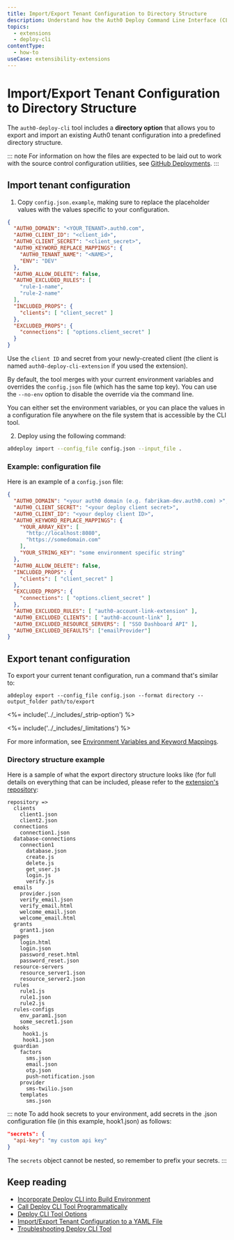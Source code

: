 ```yaml
---
title: Import/Export Tenant Configuration to Directory Structure
description: Understand how the Auth0 Deploy Command Line Interface (CLI) tool works.
topics:
  - extensions
  - deploy-cli
contentType:
  - how-to
useCase: extensibility-extensions
---
```

# Import/Export Tenant Configuration to Directory Structure

The `auth0-deploy-cli` tool includes a **directory option** that allows you to export and import an existing Auth0 tenant configuration into a predefined directory structure.

::: note
For information on how the files are expected to be laid out to work with the source control configuration utilities, see [GitHub Deployments](/extensions/github-deploy).
:::

## Import tenant configuration

1. Copy `config.json.example`, making sure to replace the placeholder values with the values specific to your configuration.

  ```json
  {
    "AUTH0_DOMAIN": "<YOUR_TENANT>.auth0.com",
    "AUTH0_CLIENT_ID": "<client_id>",
    "AUTH0_CLIENT_SECRET": "<client_secret>",
    "AUTH0_KEYWORD_REPLACE_MAPPINGS": {
      "AUTH0_TENANT_NAME": "<NAME>",
      "ENV": "DEV"
    },
    "AUTH0_ALLOW_DELETE": false,
    "AUTH0_EXCLUDED_RULES": [
      "rule-1-name",
      "rule-2-name"
    ],
    "INCLUDED_PROPS": {
      "clients": [ "client_secret" ]
    },
    "EXCLUDED_PROPS": {
      "connections": [ "options.client_secret" ]
    }
  }
  ```

Use the `client ID` and secret from your newly-created client (the client is named `auth0-deploy-cli-extension` if you used the extension).

By default, the tool merges with your current environment variables and overrides the `config.json` file (which has the same top key). You can use the `--no-env` option to disable the override via the command line.

You can either set the environment variables, or you can place the values in a configuration file anywhere on the file system that is accessible by the CLI tool.

2. Deploy using the following command:

```bash
a0deploy import --config_file config.json --input_file .
```

### Example: configuration file

Here is an example of a `config.json` file:

```json
{
  "AUTH0_DOMAIN": "<your auth0 domain (e.g. fabrikam-dev.auth0.com) >",
  "AUTH0_CLIENT_SECRET": "<your deploy client secret>",
  "AUTH0_CLIENT_ID": "<your deploy client ID>",
  "AUTH0_KEYWORD_REPLACE_MAPPINGS": {
    "YOUR_ARRAY_KEY": [
      "http://localhost:8080",
      "https://somedomain.com"
    ],
    "YOUR_STRING_KEY": "some environment specific string"
  },
  "AUTH0_ALLOW_DELETE": false,
  "INCLUDED_PROPS": {
    "clients": [ "client_secret" ]
  },
  "EXCLUDED_PROPS": {
    "connections": [ "options.client_secret" ]
  },
  "AUTH0_EXCLUDED_RULES": [ "auth0-account-link-extension" ],
  "AUTH0_EXCLUDED_CLIENTS": [ "auth0-account-link" ],
  "AUTH0_EXCLUDED_RESOURCE_SERVERS": [ "SSO Dashboard API" ],
  "AUTH0_EXCLUDED_DEFAULTS": ["emailProvider"]
}
```

## Export tenant configuration

To export your current tenant configuration, run a command that's similar to:

`a0deploy export --config_file config.json --format directory --output_folder path/to/export`

<%= include('../_includes/_strip-option') %>

<%= include('../_includes/_limitations') %>

For more information, see [Environment Variables and Keyword Mappings](/extensions/deploy-cli/references/environment-variables-keyword-mappings).

### Directory structure example

Here is a sample of what the export directory structure looks like (for full details on everything that can be included, please refer to the [extension's repository](https://github.com/auth0/auth0-deploy-cli/tree/master/examples/directory):

```
repository =>
  clients
    client1.json
    client2.json
  connections
    connection1.json
  database-connections
    connection1
      database.json
      create.js
      delete.js
      get_user.js
      login.js
      verify.js
  emails
    provider.json
    verify_email.json
    verify_email.html
    welcome_email.json
    welcome_email.html
  grants
    grant1.json
  pages
    login.html
    login.json
    password_reset.html
    password_reset.json
  resource-servers
    resource_server1.json
    resource_server2.json
  rules
    rule1.js
    rule1.json
    rule2.js
  rules-configs
    env_param1.json
    some_secret1.json
  hooks
     hook1.js
     hook1.json
  guardian
    factors
      sms.json
      email.json
      otp.json
      push-notification.json
    provider
      sms-twilio.json
    templates
      sms.json
```

::: note
To add hook secrets to your environment, add secrets in the .json configuration file (in this example, hook1.json) as follows:

```json
"secrets": { 
  "api-key": "my custom api key" 
}
```

The `secrets` object cannot be nested, so remember to prefix your secrets.
:::

## Keep reading

* [Incorporate Deploy CLI into Build Environment](/extensions/deploy-cli/guides/incorporate-deploy-cli-into-build-environment)
* [Call Deploy CLI Tool Programmatically](/extensions/deploy-cli/guides/call-deploy-cli-programmatically)
* [Deploy CLI Tool Options](/extensions/deploy-cli/references/deploy-cli-options)
* [Import/Export Tenant Configuration to a YAML File](/extensions/deploy-cli/guides/import-export-yaml-file)
* [Troubleshooting Deploy CLI Tool](/extensions/deploy-cli/references/troubleshooting)
